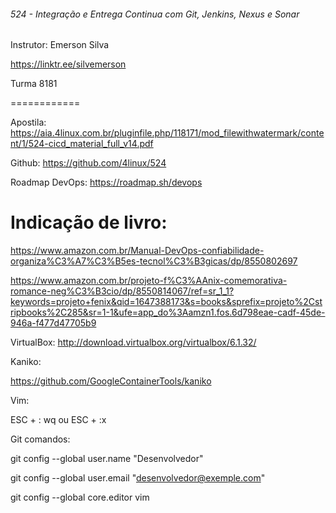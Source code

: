###### 524 - Integração e Entrega Continua com Git, Jenkins, Nexus e Sonar

Instrutor: Emerson Silva

https://linktr.ee/silvemerson

Turma 8181

============

Apostila: https://aia.4linux.com.br/pluginfile.php/118171/mod_filewithwatermark/content/1/524-cicd_material_full_v14.pdf

Github: https://github.com/4linux/524

Roadmap DevOps: https://roadmap.sh/devops

# Indicação de livro:

https://www.amazon.com.br/Manual-DevOps-confiabilidade-organiza%C3%A7%C3%B5es-tecnol%C3%B3gicas/dp/8550802697

https://www.amazon.com.br/projeto-f%C3%AAnix-comemorativa-romance-neg%C3%B3cio/dp/8550814067/ref=sr_1_1?keywords=projeto+fenix&qid=1647388173&s=books&sprefix=projeto%2Cstripbooks%2C285&sr=1-1&ufe=app_do%3Aamzn1.fos.6d798eae-cadf-45de-946a-f477d47705b9


VirtualBox: http://download.virtualbox.org/virtualbox/6.1.32/


Kaniko:

https://github.com/GoogleContainerTools/kaniko

Vim:

ESC + : wq ou ESC + :x


Git comandos:

git config --global user.name "Desenvolvedor"

git config --global user.email "desenvolvedor@exemple.com"


git config --global core.editor vim
